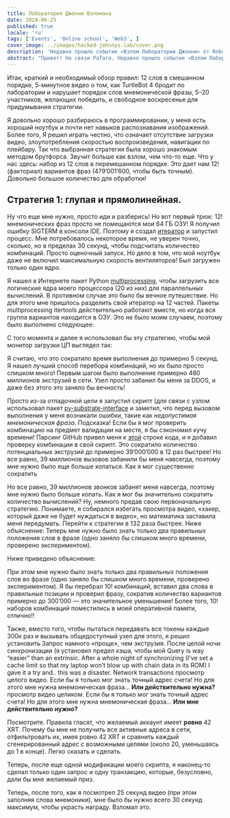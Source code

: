 ```yaml
---
title: Лаборатория Джонни Взломана
date: 2024-06-25
published: true
locale: 'ru'
tags: ['Events', 'Online school', 'Web3', ]
cover_image: ../images/hacked-johnnys-lab/cover.png
description: 'Недавно прошло событие «Взлом Лаборатории Джонни» от Robonomics, и я действительно считаю, что смог взломать ее! За исключением очень первой попытки, которую я проиграл из-за недопонимания правил, я выиграл каждый раунд, в котором принимал участие, и вот небольшая история «как это было».'
abstract: "Привет! На связи PaTara. Недавно прошло событие «Взлом Лаборатории Джонни» от Robonomics, и я действительно считаю, что смог взломать ее! За исключением очень первой попытки, которую я проиграл из-за недопонимания правил, я выиграл каждый раунд, в котором принимал участие, и вот небольшая история «как это было». "
---
```


Итак, краткий и необходимый обзор правил: 12 слов в смешанном порядке, 5-минутное видео о том, как TurtleBot 4 бродит по лаборатории и нарушает порядок слов мнемонической фразы, 5–20 участников, желающих победить, и свободное воскресенье для придумывания стратегии.

<rb-image zoom src="./images/hacked-johnnys-lab/0.png" alt="Game Interface" />

Я довольно хорошо разбираюсь в программировании, у меня есть хороший ноутбук и почти нет навыков распознавания изображений. Более того, 
Я решил играть честно, что означает отсутствие загрузки видео, злоупотребления скоростью воспроизведения, навигации по плейбару. 
Так что выбранная стратегия была хорошо знакомым методом брутфорса. Звучит больше как взлом, чем что-то еще.
Что у нас здесь: набор из 12 слов в перемешанном порядке. Это дает нам 12! (факториал) вариантов фраз 
(479’001’600, чтобы быть точным). Довольно большое количество для обработки!


## Стратегия 1: глупая и прямолинейная.

Ну что еще мне нужно, просто иди и разберись! Но вот первый трюк: 12! мнемонических фраз просто не помещаются 
мои 64 ГБ ОЗУ! Я получил ошибку SIGTERM в консоли IDE. 
Поэтому я создал [итератор](https://docs.python.org/3/library/itertools.html#itertools.permutations) и запустил процесс.
Мне потребовалось некоторое время, не уверен точно, сколько, но в пределах 30 секунд, чтобы подсчитать количество комбинаций.
Просто оценочный запуск. Но дело в том, что мой ноутбук даже не включил максимальную скорость вентиляторов! Был загружен только один ядро. 

Я нашел в Интернете пакет Python [multiprocessing](https://docs.python.org/3/library/multiprocessing.html), чтобы загрузить все 
логические ядра моего процессора (20 из них) для параллельных вычислений. В противном случае это было бы вечное путешествие. 
Но для этого мне пришлось разделить свой итератор на 12 частей. Пакеты multiprocessing itertools действительно работают вместе, 
но когда вся группа вариантов находится в ОЗУ. Это не было моим случаем, поэтому было выполнено следующее:

<rb-image zoom src="./images/hacked-johnnys-lab/1.png" alt="Parallelizing"/>


С того момента и далее я использовал бы эту стратегию, чтобы мой монитор загрузки ЦП выглядел так:

<rb-image zoom src="./images/hacked-johnnys-lab/1_1.png" alt="CPU Load"/>


Я считаю, что это сократило время выполнения до примерно 5 секунд. Я нашел лучший способ перебора 
комбинаций, но их было просто слишком много! Первым шагом было выполнение примерно 480 миллионов 
экструзий в сети. Узел просто забанил бы меня за DDOS, и даже без этого это заняло бы вечность!

<rb-image zoom src="./images/hacked-johnnys-lab/2.png" alt="1st Attempt"/>


Просто из-за отладочной цели я запустил скрипт (для связи с узлом использовал 
пакет [py-substrate-interface](https://pypi.org/project/substrate-interface/1.0.3/) и заметил, что перед вызовом 
выполнения у меня возникали ошибки, такие как _недопустимая мнемоническая фраза_. Подсказка! Если бы я мог проверить комбинацию на предмет 
валидации на месте, я бы сэкономил кучу времени! Парсинг GitHub привел меня к 
[этой](https://github.com/polkascan/py-substrate-interface/blob/master/substrateinterface/keypair.py#L170) 
строке кода, и я добавил проверку комбинации в свой скрипт. Это сократило количество потенциальных экструзий до примерно 39’000’000 в 12 раз быстрее!
Но все равно, 39 миллионов вызовов забанили бы меня навсегда, поэтому мне нужно было еще больше копаться. Как я мог существенно сократить

<rb-image zoom src="./images/hacked-johnnys-lab/3.png" alt="2nd Attempt"/>


Но все равно, 39 миллионов звонков забанят меня навсегда, поэтому мне нужно было больше копать. Как я мог бы значительно сократить количество вычислений? Ну, немного предав свою первоначальную стратегию. Понимаете, я собирался избегать просмотра видео, 
«хакер, который даже не будет нуждаться в видео», но математика заставила меня передумать. Перейти к стратегии в 132 раза быстрее. 
Ниже объяснение: 
Теперь мне нужно было знать только два правильных положения слов в фразе (одно заняло бы слишком много времени, проверено экспериментом).

Ниже приведено объяснение:

<rb-image zoom src="./images/hacked-johnnys-lab/4.png" alt="2 Words Insertion"/>


При этом мне нужно было знать только два правильных положения слов во фразе (одно заняло бы слишком много времени, проверено экспериментом).
Я бы перебрал 10! комбинаций, вставил два слова в правильные позиции и проверил фразу,
сократив количество вариантов примерно до 300’000 — это значительное уменьшение! Более того, 10! наборов комбинаций поместились в моей оперативной памяти, отлично!!

<rb-image zoom src="./images/hacked-johnnys-lab/5.png" alt="3rd Attempt"/>


Также, вместо того, чтобы пытаться передавать все токены каждые 300к раз и вызывать общедоступный узел для этого, я решил установить 
Запрос намного «проще», чем экструзия. После целой ночи синхронизации (я установил предел кэша, чтобы мой 
Query is way “easier” than an extrinsic. After a whole night of synchronizing (I’ve set a cache limit so that my 
laptop won’t blow up with chain data in its ROM) I gave it a try and.. this was a disaster. Network transactions 
просмотр целого видео. Если бы я только мог знать точный адрес счета! Но для этого мне нужна мнемоническая фраза… **Или действительно нужна?** 
просмотр видео целиком. Если бы я только мог знать точный адрес счета! Но для этого мне нужна мнемоническая фраза… **Или мне действительно нужно?**

Посмотрите. Правила гласят, что желаемый аккаунт имеет **ровно** 42 XRT. Почему бы мне не получить все активные адреса в сети,
отфильтровать их, имея ровно 42 XRT и сравнить каждый сгенерированный адрес с возможными целями 
(около 20, уменьшаясь до 1 в конце). Легко сказать и сделать. 

Теперь, после еще одной модификации моего скрипта, я наконец-то сделал только один запрос и одну транзакцию, которые, безусловно, 
дали бы мне желаемый приз.

<rb-image zoom src="./images/hacked-johnnys-lab/6.png" alt="4th Attempt"/>


Теперь, после того, как я посмотрел 25 секунд видео (при этом заполняя слова мнемоники), 
мне было бы нужно всего 30 секунд максимум, чтобы украсть награду. Взломал это.

<rb-image zoom src="./images/hacked-johnnys-lab/7.png" alt="Discord Bot Notification"/>



